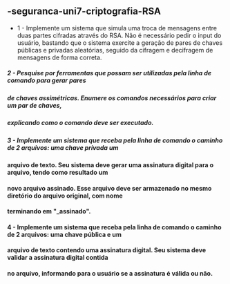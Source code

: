 ## -seguranca-uni7-criptografia-RSA

* 1 - Implemente um sistema que simula uma troca de mensagens entre duas partes cifradas através do RSA. 
    Não é necessário pedir o input do usuário, bastando que o sistema exercite a geração de pares de chaves 
    públicas e privadas aleatórias, seguido da cifragem e decifragem de mensagens de forma correta.

##### 2 - Pesquise por ferramentas que possam ser utilizadas pela linha de comando para gerar pares 
##### de chaves assimétricas. Enumere os comandos necessários para criar um par de chaves, 
##### explicando como o comando deve ser executado.

##### 3 - Implemente um sistema que receba pela linha de comando o caminho de 2 arquivos: uma chave privada um 
#### arquivo de texto. Seu sistema deve gerar uma assinatura digital para o arquivo, tendo como resultado um 
#### novo arquivo assinado. Esse arquivo deve ser armazenado no mesmo diretório do arquivo original, com nome 
#### terminando em "_assinado".

#### 4 - Implemente um sistema que receba pela linha de comando o caminho de 2 arquivos: uma chave pública e um 
#### arquivo de texto contendo uma assinatura digital. Seu sistema deve validar a assinatura digital contida 
#### no arquivo, informando para o usuário se a assinatura é válida ou não.